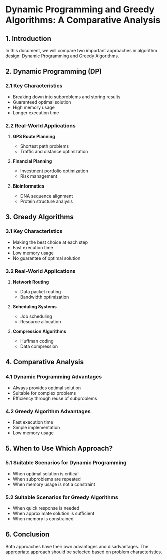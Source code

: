 # Dynamic Programming and Greedy Algorithms: A Comparative Analysis

## 1. Introduction
In this document, we will compare two important approaches in algorithm design: Dynamic Programming and Greedy Algorithms.

## 2. Dynamic Programming (DP)

### 2.1 Key Characteristics
- Breaking down into subproblems and storing results
- Guaranteed optimal solution
- High memory usage
- Longer execution time

### 2.2 Real-World Applications
1. **GPS Route Planning**
   - Shortest path problems
   - Traffic and distance optimization

2. **Financial Planning**
   - Investment portfolio optimization
   - Risk management

3. **Bioinformatics**
   - DNA sequence alignment
   - Protein structure analysis

## 3. Greedy Algorithms

### 3.1 Key Characteristics
- Making the best choice at each step
- Fast execution time
- Low memory usage
- No guarantee of optimal solution

### 3.2 Real-World Applications
1. **Network Routing**
   - Data packet routing
   - Bandwidth optimization

2. **Scheduling Systems**
   - Job scheduling
   - Resource allocation

3. **Compression Algorithms**
   - Huffman coding
   - Data compression

## 4. Comparative Analysis

### 4.1 Dynamic Programming Advantages
- Always provides optimal solution
- Suitable for complex problems
- Efficiency through reuse of subproblems

### 4.2 Greedy Algorithm Advantages
- Fast execution time
- Simple implementation
- Low memory usage

## 5. When to Use Which Approach?

### 5.1 Suitable Scenarios for Dynamic Programming
- When optimal solution is critical
- When subproblems are repeated
- When memory usage is not a constraint

### 5.2 Suitable Scenarios for Greedy Algorithms
- When quick response is needed
- When approximate solution is sufficient
- When memory is constrained

## 6. Conclusion
Both approaches have their own advantages and disadvantages. The appropriate approach should be selected based on problem characteristics. 